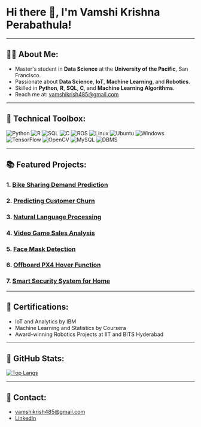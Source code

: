 # Hi there 👋, I'm Vamshi Krishna Perabathula!

---

## 👨‍🎓 About Me:

- Master's student in **Data Science** at the **University of the Pacific**, San Francisco.
- Passionate about **Data Science**, **IoT**, **Machine Learning**, and **Robotics**.
- Skilled in **Python**, **R**, **SQL**, **C**, and **Machine Learning Algorithms**.
- Reach me at: [vamshikrish485@gmail.com](mailto:vamshikrish485@gmail.com)

---

## 🎨 Technical Toolbox:

![Python](https://img.shields.io/badge/Python-3776AB?style=for-the-badge&logo=python&logoColor=white) ![R](https://img.shields.io/badge/R-276DC3?style=for-the-badge&logo=r&logoColor=white) ![SQL](https://img.shields.io/badge/SQL-003B57?style=for-the-badge&logo=postgresql&logoColor=white) ![C](https://img.shields.io/badge/C-00599C?style=for-the-badge&logo=c&logoColor=white) ![ROS](https://img.shields.io/badge/ROS-22314E?style=for-the-badge&logo=ros&logoColor=white) ![Linux](https://img.shields.io/badge/Linux-FCC624?style=for-the-badge&logo=linux&logoColor=black) ![Ubuntu](https://img.shields.io/badge/Ubuntu-E95420?style=for-the-badge&logo=ubuntu&logoColor=white) ![Windows](https://img.shields.io/badge/Windows-0078D6?style=for-the-badge&logo=windows&logoColor=white) ![TensorFlow](https://img.shields.io/badge/TensorFlow-FF6F00?style=for-the-badge&logo=tensorflow&logoColor=white) ![OpenCV](https://img.shields.io/badge/OpenCV-5C3EE8?style=for-the-badge&logo=opencv&logoColor=white) ![MySQL](https://img.shields.io/badge/MySQL-4479A1?style=for-the-badge&logo=mysql&logoColor=white) ![DBMS](https://img.shields.io/badge/DBMS-4479A1?style=for-the-badge)

---

## 📚 Featured Projects:

### 1. [**Bike Sharing Demand Prediction**](https://github.com/perabathulavamshi/Bike-Sharing-Demand-Prediction-System)

### 2. [**Predicting Customer Churn**](https://github.com/perabathulavamshi/Predicting-Customer--Churn-in-Banking)

### 3. [**Natural Language Processing**](https://github.com/perabathulavamshi/Natural-Lanuage-Processing)

### 4. [**Video Game Sales Analysis**](https://github.com/perabathulavamshi/Video-game-sales-analysis)

### 5. [**Face Mask Detection**](https://github.com/perabathulavamshi/Face-Mask-Detection)

### 6. [**Offboard PX4 Hover Function**](https://github.com/perabathulavamshi/Offboard_PX4_Hover_python)

### 7. [**Smart Security System for Home**](https://github.com/perabathulavamshi/Smart-Security-System)

---

## 🔹 Certifications:

- IoT and Analytics by IBM
- Machine Learning and Statistics by Coursera
- Award-winning Robotics Projects at IIT and BITS Hyderabad

---

## 🔄 GitHub Stats:

[![Top Langs](https://github-readme-stats.vercel.app/api/top-langs/?username=perabathulavamshi&layout=compact)](https://github.com/anuraghazra/github-readme-stats)

---

## 📢 Contact:

- [vamshikrish485@gmail.com](mailto:vamshikrish485@gmail.com)
- [LinkedIn](https://www.linkedin.com/in/vk-perabathula/)
